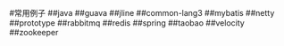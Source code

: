 #常用例子
##java
##guava
##jline
##common-lang3
##mybatis
##netty
##prototype
##rabbitmq
##redis
##spring
##taobao
##velocity
##zookeeper